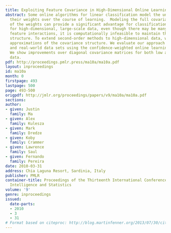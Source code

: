 ```yaml
---
title: Exploiting Feature Covariance in High-Dimensional Online Learning
abstract: Some online algorithms for linear classification model the uncertainty in
  their weights over the course of learning.  Modeling the full covariance structure
  of the weights can provide a significant advantage for classification.  However,
  for high-dimensional, large-scale data, even though there may be many second-order
  feature interactions, it is computationally infeasible to maintain this covariance
  structure. To extend second-order methods to high-dimensional data, we develop low-rank
  approximations of the covariance structure. We evaluate our approach on both synthetic
  and real-world data sets using the confidence-weighted online learning framework.
  We show improvements over diagonal covariance matrices for both low and high-dimensional
  data.
pdf: http://proceedings.pmlr.press/ma10a/ma10a.pdf
layout: inproceedings
id: ma10a
month: 0
firstpage: 493
lastpage: 500
page: 493-500
origpdf: http://jmlr.org/proceedings/papers/v9/ma10a/ma10a.pdf
sections: 
author:
- given: Justin
  family: Ma
- given: Alex
  family: Kulesza
- given: Mark
  family: Dredze
- given: Koby
  family: Crammer
- given: Lawrence
  family: Saul
- given: Fernando
  family: Pereira
date: 2010-03-31
address: Chia Laguna Resort, Sardinia, Italy
publisher: PMLR
container-title: Proceedings of the Thirteenth International Conference on Artificial
  Intelligence and Statistics
volume: '9'
genre: inproceedings
issued:
  date-parts:
  - 2010
  - 3
  - 31
# Format based on citeproc: http://blog.martinfenner.org/2013/07/30/citeproc-yaml-for-bibliographies/
---
```

